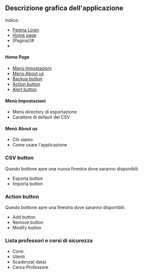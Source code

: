 ## Descrizione grafica dell'applicazione

Indice:
- [Pagina Login](#Pagina-di-login)
- [Home page](#Home-page)
- [Pagina](#
- 

#### Home Page
- [Menù Impostazioni](#Menù-Impostazioni)
- [Menù About us](#Menù-About-us)
- [Backup button](#CSV-buttuno)
- [Action button](#Action-Button)
- [Alert button](#Lista-professori-e-corsi-di-sicurezza)

#### Menù Impostazioni
- Menù directory di esportazione
- Carattere di default del CSV

#### Menù About us 
- Chi siamo
- Come usare l'applicazione

### CSV button
Questo bottone apre una nuova finestra dove saranno disponibili:
- Esporta button
- Importa button

### Action button
Questo bottone apre una finestra dove saranno disponibili:
- Add button
- Remove button
- Modify button

### Lista professori e corsi di sicurezza
- Corsi
- Utenti
- Scadenza( data)
- Cerca Professore
